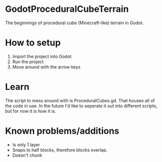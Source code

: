 # GodotProceduralCubeTerrain
The beginnings of procedural cube (Minecraft-like) terrain in Godot.

# How to setup
1. Import the project into Godot
2. Run the project
3. Move around with the arrow keys

# Learn
The script to mess around with is ProceduralCubes.gd. That houses all of the code in use. In the future I'd like to seperate it out into different scripts, but for now it is how it is.

# Known problems/additions
- Is only 1 layer
- Snaps to half blocks, therefore blocks overlap.
- Doesn't chunk
